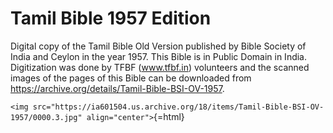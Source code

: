 # Tamil Bible 1957 Edition

Digital copy of the Tamil Bible Old Version published by Bible Society
of India and Ceylon in the year 1957. This Bible is in Public Domain in
India. Digitization was done by TFBF (www.tfbf.in) volunteers and the
scanned images of the pages of this Bible can be downloaded from
https://archive.org/details/Tamil-Bible-BSI-OV-1957.

`<img src="https://ia601504.us.archive.org/18/items/Tamil-Bible-BSI-OV-1957/0000.3.jpg" align="center">`{=html}
